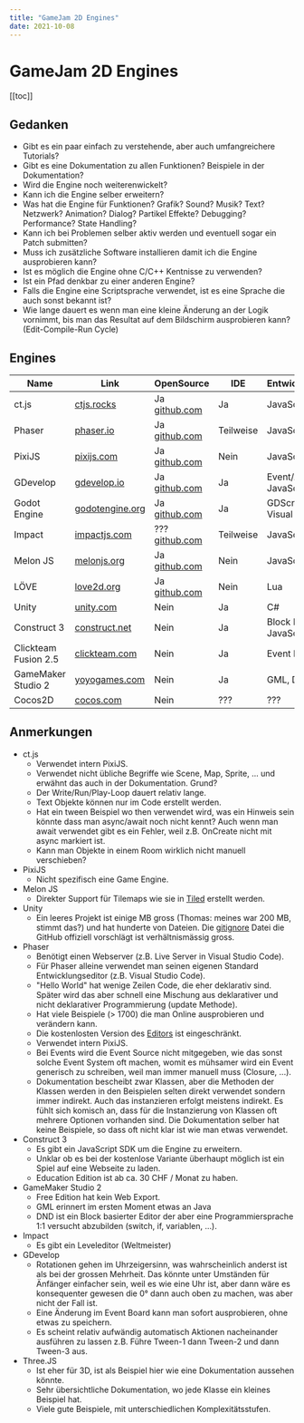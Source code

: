 ```yaml
---
title: "GameJam 2D Engines"
date: 2021-10-08
---
```


# GameJam 2D Engines

[[toc]]

## Gedanken

- Gibt es ein paar einfach zu verstehende, aber auch umfangreichere Tutorials?
- Gibt es eine Dokumentation zu allen Funktionen? Beispiele in der Dokumentation?
- Wird die Engine noch weiterenwickelt?
- Kann ich die Engine selber erweitern?
- Was hat die Engine für Funktionen? Grafik? Sound? Musik? Text? Netzwerk? Animation? Dialog? Partikel Effekte? Debugging? Performance? State Handling?
- Kann ich bei Problemen selber aktiv werden und eventuell sogar ein Patch submitten?
- Muss ich zusätzliche Software installieren damit ich die Engine ausprobieren kann?
- Ist es möglich die Engine ohne C/C++ Kentnisse zu verwenden?
- Ist ein Pfad denkbar zu einer anderen Engine?
- Falls die Engine eine Scriptsprache verwendet, ist es eine Sprache die auch sonst bekannt ist?
- Wie lange dauert es wenn man eine kleine Änderung an der Logik vornimmt, bis man das Resultat auf dem Bildschirm ausprobieren kann? (Edit-Compile-Run Cycle)

## Engines

| Name | Link | OpenSource | IDE | Entwicklungssprache |
| - | - | - | - | - |
| ct.js | [ctjs.rocks](https://ctjs.rocks/) | Ja [github.com](https://github.com/ct-js) | Ja | JavaScript |
| Phaser | [phaser.io](https://phaser.io) | Ja [github.com](https://github.com/photonstorm/phaser) | Teilweise | JavaScript |
| PixiJS | [pixijs.com](https://pixijs.com) | Ja [github.com](https://github.com/pixijs) | Nein | JavaScript |
| GDevelop | [gdevelop.io](https://gdevelop.io) | Ja [github.com](https://github.com/4ian/GDevelop) | Ja | Event/Action Board, JavaScript |
| Godot Engine | [godotengine.org](https://godotengine.org/) | Ja [github.com](https://github.com/) | Ja | GDScript, C#, C++, Visual Scripting |
| Impact | [impactjs.com](https://impactjs.com) | ??? [github.com](https://github.com/phoboslab/Impact) | Teilweise | JavaScript |
| Melon JS | [melonjs.org](https://www.melonjs.org) | Ja [github.com](https://github.com/melonjs/melonJS) | Nein | JavaScript |
| LÖVE | [love2d.org](https://love2d.org/) | Ja [github.com](https://github.com/love2d/love) | Nein | Lua |
| Unity | [unity.com](https://unity.com) | Nein | Ja | C# |
| Construct 3 | [construct.net](https://www.construct.net) | Nein | Ja | Block Based, JavaScript |
| Clickteam Fusion 2.5 | [clickteam.com](https://www.clickteam.com) | Nein | Ja | Event Editor |
| GameMaker Studio 2 | [yoyogames.com](https://www.yoyogames.com/en/gamemaker) | Nein | Ja | GML, DND |
| Cocos2D | [cocos.com](https://www.cocos.com/en/cocos2dx) | Nein | ??? |??? |

## Anmerkungen

- ct.js
  - Verwendet intern PixiJS.
  - Verwendet nicht übliche Begriffe wie Scene, Map, Sprite, ... und erwähnt das auch in der Dokumentation. Grund?
  - Der Write/Run/Play-Loop dauert relativ lange.
  - Text Objekte können nur im Code erstellt werden.
  - Hat ein tween Beispiel wo then verwendet wird, was ein Hinweis sein könnte dass man async/await noch nicht kennt? Auch wenn man await verwendet gibt es ein Fehler, weil z.B. OnCreate nicht mit async markiert ist.
  - Kann man Objekte in einem Room wirklich nicht manuell verschieben?
- PixiJS
  - Nicht spezifisch eine Game Engine.
- Melon JS
  - Direkter Support für Tilemaps wie sie in [Tiled](https://www.mapeditor.org) erstellt werden.
- Unity
  - Ein leeres Projekt ist einige MB gross (Thomas: meines war 200 MB, stimmt das?) und hat hunderte von Dateien. Die [gitignore](https://github.com/github/gitignore/blob/main/Unity.gitignore) Datei die GitHub offiziell vorschlägt ist verhältnismässig gross.
- Phaser
  - Benötigt einen Webserver (z.B. Live Server in Visual Studio Code).
  - Für Phaser alleine verwendet man seinen eigenen Standard Entwicklungseditor (z.B. Visual Studio Code).
  - "Hello World" hat wenige Zeilen Code, die eher deklarativ sind. Später wird das aber schnell eine Mischung aus deklarativer und nicht deklarativer Programmierung (update Methode).
  - Hat viele Beispiele (> 1700) die man Online ausprobieren und verändern kann.
  - Die kostenlosten Version des [Editors](https://phasereditor2d.com/pricing/) ist eingeschränkt.
  - Verwendet intern PixiJS.
  - Bei Events wird die Event Source nicht mitgegeben, wie das sonst solche Event System oft machen, womit es mühsamer wird ein Event generisch zu schreiben, weil man immer manuell muss (Closure, ...).
  - Dokumentation bescheibt zwar Klassen, aber die Methoden der Klassen werden in den Beispielen selten direkt verwendet sondern immer indirekt. Auch das instanzieren erfolgt meistens indirekt. Es fühlt sich komisch an, dass für die Instanzierung von Klassen oft mehrere Optionen vorhanden sind. Die Dokumentation selber hat keine Beispiele, so dass oft nicht klar ist wie man etwas verwendet.
- Construct 3
  - Es gibt ein JavaScript SDK um die Engine zu erweitern.
  - Unklar ob es bei der kostenlose Variante überhaupt möglich ist ein Spiel auf eine Webseite zu laden.
  - Education Edition ist ab ca. 30 CHF / Monat zu haben.
- GameMaker Studio 2
  - Free Edition hat kein Web Export.
  - GML erinnert im ersten Moment etwas an Java
  - DND ist ein Block basierter Editor der aber eine Programmiersprache 1:1 versucht abzubilden (switch, if, variablen, ...).
- Impact
  - Es gibt ein Leveleditor (Weltmeister)
- GDevelop
  - Rotationen gehen im Uhrzeigersinn, was wahrscheinlich anderst ist als bei der grossen Mehrheit. Das könnte unter Umständen für Änfänger einfacher sein, weil es wie eine Uhr ist, aber dann wäre es konsequenter gewesen die 0° dann auch oben zu machen, was aber nicht der Fall ist.
  - Eine Änderung im Event Board kann man sofort ausprobieren, ohne etwas zu speichern.
  - Es scheint relativ aufwändig automatisch Aktionen nacheinander ausführen zu lassen z.B. Führe Tween-1 dann Tween-2 und dann Tween-3 aus.
- Three.JS
  - Ist eher für 3D, ist als Beispiel hier wie eine Dokumentation aussehen könnte.
  - Sehr übersichtliche Dokumentation, wo jede Klasse ein kleines Beispiel hat.
  - Viele gute Beispiele, mit unterschiedlichen Komplexitätsstufen.
